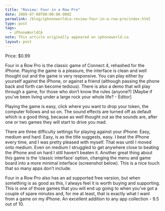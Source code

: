```yaml
---
title: "Review: Four in a Row Pro"
date: 2009-07-08T00:00:00.000Z
permalink: /blog/iphoneworldca-review-four-in-a-row-pro/index.html
type: post
tags:
  - iPhoneWorldCA
note: This article originally appeared on iphoneworld.ca
layout: post
---
```


Price: $0.99

Four in a Row Pro is the classic game of Connect 4, rehashed for the iPhone. Playing the game is a pleasure, the interface is clean and well thought out and the game is very responsive. You can play either by yourself against the iPhone, or against a friend (although passing the phone back and forth can become tedious). There is also a demo that will play through a game, for those who don’t know the rules (anyone?) [Maybe if you've been living under a large rock your whole life? - Editor]

Playing the game is easy, click where you want to drop your token, the computer follows and so on. The sound effects are turned off as default which is a good thing, because as well thought out as the sounds are, after one or two games they will start to drive you mad.

There are three difficulty settings for playing against your iPhone: Easy, medium and hard. Easy, is as the title suggests, easy. I beat the iPhone every time, and I was pretty pleased with myself. That was until I moved onto medium. Even on medium I struggled to get anywhere close to beating the iPhone and on hard I still haven’t beaten it. Another great thing about this game is the ‘classic interface’ option, changing the menu and game board into a more minimal interface (screenshot below). This is a nice touch that so many apps don’t include.

Four in a Row Pro also has an ad supported free version, but when something is as good as this, I always feel it is worth buying and supporting. This is one of those games that you will end up going to when you’ve got a couple of spare minutes and, for me at least, that is exactly what I want from a game on my iPhone. An excellent addition to any app collection - 9.5 out of 10.